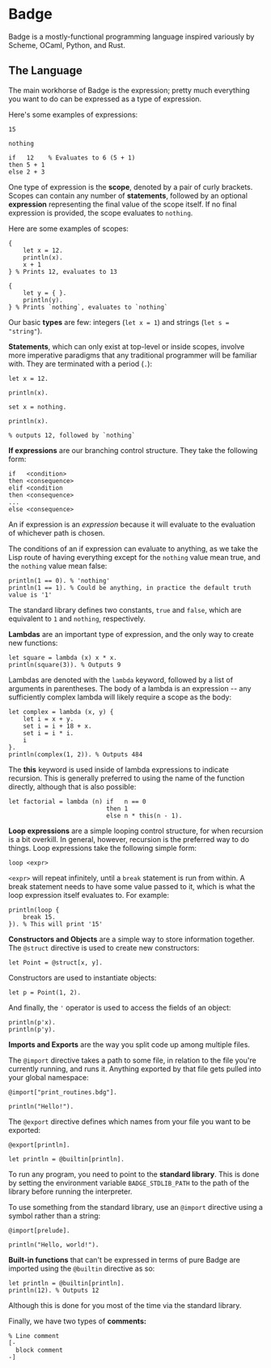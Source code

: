 # Badge

Badge is a mostly-functional programming language inspired variously by Scheme, OCaml, Python, and Rust.

## The Language

The main workhorse of Badge is the expression; pretty much everything you want to do can be expressed as a type of expression.

Here's some examples of expressions:

```
15

nothing

if   12    % Evaluates to 6 (5 + 1)
then 5 + 1
else 2 + 3
```

One type of expression is the **scope**, denoted by a pair of curly brackets. Scopes can contain any number of **statements**, followed by an optional **expression** representing the final value of the scope itself. If no final expression is provided, the scope evaluates to `nothing`.

Here are some examples of scopes:

```
{
	let x = 12.
	println(x).
	x + 1
} % Prints 12, evaluates to 13

{
	let y = { }.
	println(y).
} % Prints `nothing`, evaluates to `nothing`
```

Our basic **types** are few: integers (`let x = 1`) and strings (`let s = "string"`).

**Statements**, which can only exist at top-level or inside scopes, involve more imperative paradigms that any traditional programmer will be familiar with. They are terminated with a period (`.`):

```
let x = 12.

println(x).

set x = nothing.

println(x).

% outputs 12, followed by `nothing`
```

**If expressions** are our branching control structure. They take the following form:

```
if   <condition>
then <consequence>
elif <condition
then <consequence>
...
else <consequence>
```

An if expression is an *expression* because it will evaluate to the evaluation of whichever path is chosen.

The conditions of an if expression can evaluate to anything, as we take the Lisp route of having everything except for the `nothing` value mean true, and the `nothing` value mean false:

```
println(1 == 0). % 'nothing'
println(1 == 1). % Could be anything, in practice the default truth value is '1'
```

The standard library defines two constants, `true` and `false`, which are equivalent to `1` and `nothing`, respectively.

**Lambdas** are an important type of expression, and the only way to create new functions:

```
let square = lambda (x) x * x.
println(square(3)). % Outputs 9
```

Lambdas are denoted with the `lambda` keyword, followed by a list of arguments in parentheses. The body of a lambda is an expression -- any sufficiently complex lambda will likely require a scope as the body:

```
let complex = lambda (x, y) {
	let i = x + y.
	set i = i + 18 + x.
	set i = i * i.
	i
}.
println(complex(1, 2)). % Outputs 484
```

The **this** keyword is used inside of lambda expressions to indicate recursion. This is generally preferred to using the name of the function directly, although that is also possible:

```
let factorial = lambda (n) if   n == 0
                           then 1
                           else n * this(n - 1).
```

**Loop expressions** are a simple looping control structure, for when recursion is a bit overkill. In general, however, recursion is the preferred way to do things. Loop expressions take the following simple form:

```
loop <expr>
```

`<expr>` will repeat infinitely, until a `break` statement is run from within. A break statement needs to have some value passed to it, which is what the loop expression itself evaluates to. For example:

```
println(loop {
	break 15.
}). % This will print '15'
```

**Constructors and Objects** are a simple way to store information together. The `@struct` directive is used to create new constructors:

```
let Point = @struct[x, y].
```

Constructors are used to instantiate objects:

```
let p = Point(1, 2).
```

And finally, the `'` operator is used to access the fields of an object:

```
println(p'x).
println(p'y).
```

**Imports and Exports** are the way you split code up among multiple files.

The `@import` directive takes a path to some file, in relation to the file you're currently running, and runs it. Anything exported by that file gets pulled into your global namespace:

```
@import["print_routines.bdg"].

println("Hello!").
```

The `@export` directive defines which names from your file you want to be exported:

```
@export[println].

let println = @builtin[println].
```

To run any program, you need to point to the **standard library**. This is done by setting the environment variable `BADGE_STDLIB_PATH` to the path of the library before running the interpreter.

To use something from the standard library, use an `@import` directive using a symbol rather than a string:

```
@import[prelude].

println("Hello, world!").
```

**Built-in functions** that can't be expressed in terms of pure Badge are imported using the `@builtin` directive as so:

```
let println = @builtin[println].
println(12). % Outputs 12
```

Although this is done for you most of the time via the standard library.

Finally, we have two types of **comments:**

```
% Line comment
[-
  block comment
-]
```
